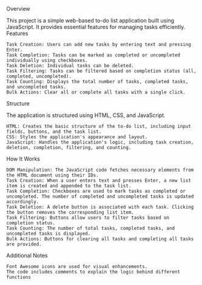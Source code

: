 Overview

This project is a simple web-based to-do list application built using JavaScript. It provides essential features for managing tasks efficiently.
Features

    Task Creation: Users can add new tasks by entering text and pressing Enter.
    Task Completion: Tasks can be marked as completed or uncompleted individually using checkboxes.
    Task Deletion: Individual tasks can be deleted.
    Task Filtering: Tasks can be filtered based on completion status (all, completed, uncompleted).
    Task Counting: Displays the total number of tasks, completed tasks, and uncompleted tasks.
    Bulk Actions: Clear all or complete all tasks with a single click.

Structure

The application is structured using HTML, CSS, and JavaScript.

    HTML: Creates the basic structure of the to-do list, including input fields, buttons, and the task list.
    CSS: Styles the application's appearance and layout.
    JavaScript: Handles the application's logic, including task creation, deletion, completion, filtering, and counting.

How It Works

    DOM Manipulation: The JavaScript code fetches necessary elements from the HTML document using their IDs.
    Task Creation: When a user enters text and presses Enter, a new list item is created and appended to the task list.
    Task Completion: Checkboxes are used to mark tasks as completed or uncompleted. The number of completed and uncompleted tasks is updated accordingly.
    Task Deletion: A delete button is associated with each task. Clicking the button removes the corresponding list item.
    Task Filtering: Buttons allow users to filter tasks based on completion status.
    Task Counting: The number of total tasks, completed tasks, and uncompleted tasks is displayed.
    Bulk Actions: Buttons for clearing all tasks and completing all tasks are provided.

Additional Notes

    Font Awesome icons are used for visual enhancements.
    The code includes comments to explain the logic behind different functions
